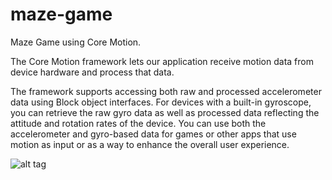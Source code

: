 # maze-game
Maze Game using Core Motion.

The Core Motion framework lets our application receive motion data from device hardware and process that data.

The framework supports accessing both raw and processed accelerometer data using Block object interfaces. For devices with a built-in gyroscope, you can retrieve the raw gyro data as well as processed data reflecting the attitude and rotation rates of the device. You can use both the accelerometer and gyro-based data for games or other apps that use motion as input or as a way to enhance the overall user experience.

![alt tag](https://github.com/jorgecasariego/maze-game/blob/master/out.gif)

